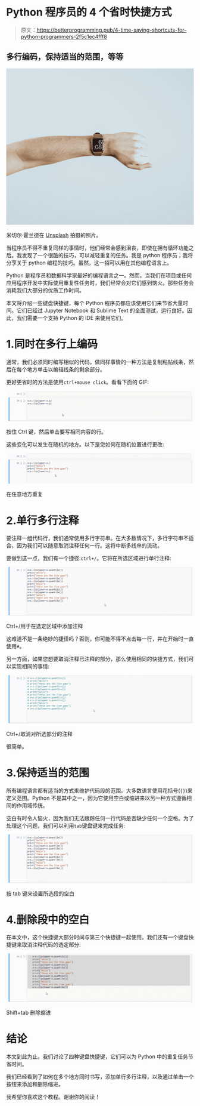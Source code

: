 # Python 程序员的 4 个省时快捷方式

> 原文：<https://betterprogramming.pub/4-time-saving-shortcuts-for-python-programmers-2f5c1ec4fff8>

## 多行编码，保持适当的范围，等等

![](img/d51901b98d757f7a705d50c7e867be55.png)

米切尔·霍兰德在 [Unsplash](https://unsplash.com?utm_source=medium&utm_medium=referral) 拍摄的照片。

当程序员不得不重复同样的事情时，他们经常会感到沮丧，即使在拥有循环功能之后。我发现了一个很酷的技巧，可以减轻重复的任务。我是 python 程序员；我将分享关于 python 编程的技巧。虽然，这一招可以用在其他编程语言上。

Python 是程序员和数据科学家最好的编程语言之一。然而，当我们在项目或任何应用程序开发中实际使用重复性任务时，我们经常会对它们感到恼火。那些任务会消耗我们大部分的优质工作时间。

本文将介绍一些键盘快捷键，每个 Python 程序员都应该使用它们来节省大量时间。它们已经过 Jupyter Notebook 和 Sublime Text 的全面测试，运行良好。因此，我们需要一个支持 Python 的 IDE 来使用它们。

# 1.同时在多行上编码

通常，我们必须同时编写相似的代码。做同样事情的一种方法是复制粘贴线条，然后在每个地方单击以编辑线条的剩余部分。

更好更省时的方法是使用`ctrl+mouse click`。看看下面的 GIF:

![](img/3017d9bf9023eed2bf151f03a96e79fc.png)

按住 Ctrl 键，然后单击要写相同内容的行。

这些变化可以发生在随机的地方。以下是您如何在随机位置进行更改:

![](img/8bba4d63aca7afdc2ac7bd1a305f14c3.png)

在任意地方重复

# 2.单行多行注释

要注释一组代码行，我们通常使用多行字符串。在大多数情况下，多行字符串不适合，因为我们可以随意取消注释任何一行。这将中断多线串的流动。

要做到这一点，我们有一个捷径:`ctrl+/`。它将在所选区域进行单行注释:

![](img/0c6b92b5c18c9cd4a6f02e36567d1ff6.png)

Ctrl+/用于在选定区域中添加注释

这难道不是一条绝妙的捷径吗？否则，你可能不得不点击每一行，并在开始时一直使用`#`。

另一方面，如果您想要取消注释已注释的部分，那么使用相同的快捷方式，我们可以实现相同的事情:

![](img/b2a7215aeeda4817efbd14fcf1078f39.png)

Ctrl+/取消对所选部分的注释

很简单。

# 3.保持适当的范围

所有编程语言都有适当的方式来维护代码段的范围。大多数语言使用花括号(`{}`)来定义范围。Python 不是其中之一，因为它使用空白或缩进来以另一种方式遵循相同的作用域传统。

空白有时令人恼火，因为我们无法跟踪任何一行代码是否缺少任何一个空格。为了处理这个问题，我们可以利用`tab`键盘键来完成任务:

![](img/28e422c23b7ee974ed67b71c7aca2cca.png)

按 tab 键来设置所选段的空白

# 4.删除段中的空白

在本文中，这个快捷键大部分时间与第三个快捷键一起使用。我们还有一个键盘快捷键来取消注释代码的选定部分:

![](img/662af1ace8dd8f982ea6b17bfa04266d.png)

Shift+tab 删除缩进

# 结论

本文到此为止。我们讨论了四种键盘快捷键，它们可以为 Python 中的重复任务节省时间。

我们已经看到了如何在多个地方同时书写，添加单行多行注释，以及通过单击一个按钮来添加和删除缩进。

我希望你喜欢这个教程。谢谢你的阅读！